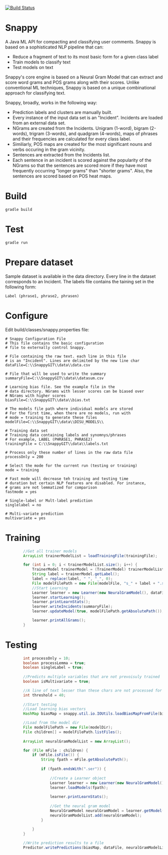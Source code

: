 [![Build Status](https://travis-ci.org/fermatjen/snappy.svg?branch=master)](https://travis-ci.org/fermatjen/snappy)

# Snappy
A Java ML API for compacting and classifying user comments. Snappy is based on a sophisticated NLP pipeline that can:

* Reduce a fragment of text to its most basic form for a given class label
* Train models to classify text
* Test models on text

Snappy's core engine is based on a Neural Gram Model that can extract and score word grams and POS grams along with their scores. Unlike conventional ML techniques, Snappy is based on a unique combinational approach for classifying text. 

Snappy, broadly, works in the following way:

* Prediction labels and clusters are manually built.
* Every instance of the input data set is an "Incident". Incidents are loaded from an external data set.
* NGrams are created from the Incidents. Unigram (1-word), bigram (2-words), trigram (3-words), and quadgram (4-words),  maps of phrases and their frequencies are calculated for every class label.
* Similiarly, POS maps are created for the most significant nouns and verbs occuring in the gram vicinity.
* Sentences are extracted from the Incidents list.
* Each sentence in an incident is scored against the popularity of the NGrams so that the sentences are scored more if they have most frequently occurring "longer grams" than "shorter grams". Also, the sentences are scored based on POS heat maps.

# Build

```
gradle build
```

# Test

```
gradle run
```

# Prepare dataset
Sample dataset is available in the data directory. Every line in the dataset corresponds to an Incident. The labels file contains the taining set in the following form:

```
Label (phrase1, phrase2, phrasen)
```

# Configure 
Edit build/classes/snappy.properties file:

```
# Snappy Configuration File
# This file contains the basic configuration
# file to externally control Snappy.

# File containing the raw text. each line in this file
# is an "Incident". Lines are delimited by the new line char
dataFile=C:\\SnappyGIT\\data\\data.csv

# File that will be used to write the summary
summaryFile=C:\\SnappyGIT\\data\\datasum.csv

# Learning bias file. See the example file in the
# data directory. NGrams with lesser scores can be biased over
# NGrams with higher scores
biasFile=C:\\SnappyGIT\\data\\bias.txt

# The models file path where individual models are stored
# For the first time, when there are no models, run with
# mode = training to generate these files
modelFile=C:\\SnappyGIT\\data\\DISU_MODELS\\

# Training data set
# Training data containing labels and synomnys/phrases
# For example, LABEL (PHRASE1, PHRASE2)
trainingFile = C:\\SnappyGIT\\data\\labels.txt

# Process only these number of lines in the raw data file
processOnly = 200

# Select the mode for the current run (testing or training)
mode = training

# Fast mode will decrease teh training and testing time
# duration but certain NLP features are disabled. For instance,
# grams are not lemmatized for comparison
fastmode = yes

# Single-label or Mult-label prediction
singlelabel = no

# Multi-variate prediction
multivariate = yes
```

# Training 

```java
        //Get all trainer models
        ArrayList trainerModelList = loadTrainingFile(trainingFile);

        for (int i = 0; i < trainerModelList.size(); i++) {
            TrainerModel trainerModel = (TrainerModel) trainerModelList.get(i);
            String label = trainerModel.getLabel();
            label = replace(label, " ", "_", 0);
            File modelFilePath = new File(modelFile, "s_" + label + ".ser");
            //Start Learning
            Learner learner = new Learner(new NeuralGramModel(), dataFile, trainerModel, processOnly);
            learner.startLearning();
            learner.printLearnStats();
            learner.writeIncidents(summaryFile);
            learner.updateModel(true, modelFilePath.getAbsolutePath());

            learner.printAllGrams();
        }
```

# Testing

```java
        int processOnly = 10;
        boolean processLemma = true;
        boolean singleLabel = true;
        
        //Predicts multiple variables that are not prevoisuly trained
        boolean isMultivariate = true;

        //A line of text lesser than these chars are not processed for prediction
        int threshold = 40;
        
        //Start testing
        //Load learning bias vectors
        HashMap biasMap = snappy.util.io.IOUtils.loadBiasMapFromFile(biasFile);

        //Load from the model dir
        File modelFilePath = new File(modelDir);
        File children[] = modelFilePath.listFiles();
        
        ArrayList neuralGramModelList = new ArrayList();

        for (File mFile : children) {
            if (mFile.isFile()) {
                String fpath = mFile.getAbsolutePath();
                
                if (fpath.endsWith(".ser")) {
                
                    //Create a Learner object
                    Learner learner = new Learner(new NeuralGramModel(), null, null, processOnly, processLemma);
                    learner.loadModels(fpath);
                    
                    learner.printLearnStats();
                    
                    //Get the neural gram model
                    NeuralGramModel neuralGramModel = learner.getModel();
                    neuralGramModelList.add(neuralGramModel);
                }
                
            }
        }

        //Write prediction results to a file
        Predictor.writePredictions(biasMap, dataFile, neuralGramModelList, "result.csv", processOnly, threshold, singleLabel, isMultivariate, processLemma);

```
